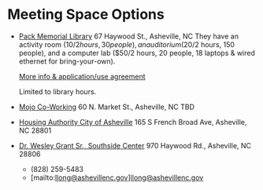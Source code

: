 # Meeting Space Options

* [Pack Memorial Library](http://www.buncombecounty.org/governing/depts/library/locations_pack.aspx) 67 Haywood St., Asheville, NC
  They have an activity room ($10/2 hours, 30 people), an auditorium ($20/2 hours, 150 people), and a computer lab ($50/2 hours, 20 people, 18 laptops & wired ethernet for bring-your-own).

  [More info & application/use agreement](./PackMemorialLibraryMeetingRooms.pdf)

  Limited to library hours.

* [Mojo Co-Working](http://www.mojocoworking.com/en) 60 N. Market St., Asheville, NC
  TBD

* [Housing Authority City of Asheville](http://www.haca.org/) 165 S French Broad Ave, Asheville, NC 28801
* [Dr. Wesley Grant Sr., Southside Center](http://www.ashevillenc.gov/Departments/ParksRecreation/Recreation/RecreationCenters.aspx#grantcenter) 970 Haywood Rd., Asheville, NC 28806
  * (828) 259-5483
  * [mailto:llong@ashevillenc.gov]llong@ashevillenc.gov
 

